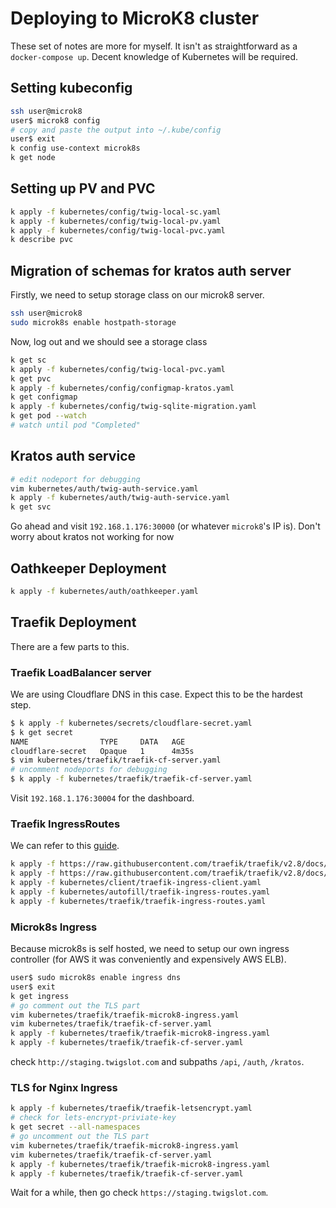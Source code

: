 # Deploying to MicroK8 cluster
These set of notes are more for myself. It isn't as straightforward as a `docker-compose up`. Decent knowledge of Kubernetes will be required.
## Setting kubeconfig
```bash
ssh user@microk8
user$ microk8 config
# copy and paste the output into ~/.kube/config
user$ exit
k config use-context microk8s
k get node
```
## Setting up PV and PVC
```bash
k apply -f kubernetes/config/twig-local-sc.yaml
k apply -f kubernetes/config/twig-local-pv.yaml
k apply -f kubernetes/config/twig-local-pvc.yaml
k describe pvc
```
## Migration of schemas for kratos auth server
Firstly, we need to setup storage class on our microk8 server.
```bash
ssh user@microk8
sudo microk8s enable hostpath-storage
```
Now, log out and we should see a storage class 
```bash
k get sc
k apply -f kubernetes/config/twig-local-pvc.yaml
k get pvc
k apply -f kubernetes/config/configmap-kratos.yaml
k get configmap
k apply -f kubernetes/config/twig-sqlite-migration.yaml
k get pod --watch
# watch until pod "Completed"
```
## Kratos auth service
```bash
# edit nodeport for debugging
vim kubernetes/auth/twig-auth-service.yaml
k apply -f kubernetes/auth/twig-auth-service.yaml
k get svc
```
Go ahead and visit `192.168.1.176:30000` (or whatever `microk8`'s IP is). 
Don't worry about kratos not working for now

## Oathkeeper Deployment
```bash
k apply -f kubernetes/auth/oathkeeper.yaml
```

## Traefik Deployment
There are a few parts to this. 
### Traefik LoadBalancer server
We are using Cloudflare DNS in this case. Expect this to be the hardest step.
```bash
$ k apply -f kubernetes/secrets/cloudflare-secret.yaml
$ k get secret
NAME                TYPE     DATA   AGE
cloudflare-secret   Opaque   1      4m35s
$ vim kubernetes/traefik/traefik-cf-server.yaml
# uncomment nodeports for debugging
$ k apply -f kubernetes/traefik/traefik-cf-server.yaml
```
Visit `192.168.1.176:30004` for the dashboard.
### Traefik IngressRoutes
We can refer to this [guide](https://doc.traefik.io/traefik/user-guides/crd-acme/).
```bash
k apply -f https://raw.githubusercontent.com/traefik/traefik/v2.8/docs/content/reference/dynamic-configuration/kubernetes-crd-definition-v1.yml
k apply -f https://raw.githubusercontent.com/traefik/traefik/v2.8/docs/content/reference/dynamic-configuration/kubernetes-crd-rbac.yml
k apply -f kubernetes/client/traefik-ingress-client.yaml
k apply -f kubernetes/autofill/traefik-ingress-routes.yaml 
k apply -f kubernetes/traefik/traefik-ingress-routes.yaml
```
### Microk8s Ingress
Because microk8s is self hosted, we need to setup our own ingress controller (for AWS it was conveniently and expensively AWS ELB).
```bash
user$ sudo microk8s enable ingress dns 
user$ exit 
k get ingress
# go comment out the TLS part
vim kubernetes/traefik/traefik-microk8-ingress.yaml
vim kubernetes/traefik/traefik-cf-server.yaml
k apply -f kubernetes/traefik/traefik-microk8-ingress.yaml
k apply -f kubernetes/traefik/traefik-cf-server.yaml
```
check `http://staging.twigslot.com` and subpaths `/api`, `/auth`, `/kratos`.

### TLS for Nginx Ingress
```bash
k apply -f kubernetes/traefik/traefik-letsencrypt.yaml
# check for lets-encrypt-priviate-key
k get secret --all-namespaces
# go uncomment out the TLS part
vim kubernetes/traefik/traefik-microk8-ingress.yaml
vim kubernetes/traefik/traefik-cf-server.yaml
k apply -f kubernetes/traefik/traefik-microk8-ingress.yaml
k apply -f kubernetes/traefik/traefik-cf-server.yaml
```
Wait for a while, then go check `https://staging.twigslot.com`.